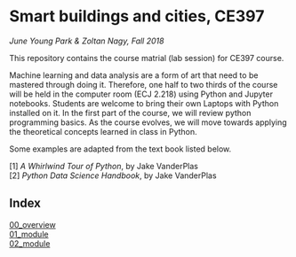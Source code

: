# Smart buildings and cities, CE397

*June Young Park & Zoltan Nagy, Fall 2018*

This repository contains the course matrial (lab session) for CE397 course. 

Machine learning and data analysis are a form of art that need to be mastered through doing it. Therefore, one half to two thirds of the course will be held in the computer room (ECJ 2.218) using Python and Jupyter notebooks. Students are welcome to bring their own Laptops with Python installed on it. In the first part of the course, we will review python programming basics. As the course evolves, we will move towards applying the theoretical concepts learned in class in Python.

Some examples are adapted from the text book listed below.
 
[1] *A Whirlwind Tour of Python*, by Jake VanderPlas\
[2] *Python Data Science Handbook*, by Jake VanderPlas

## Index
[00_overview](00_overview.ipynb)\
[01_module](01_module.ipynb)\
[02_module](02_module.ipynb)
